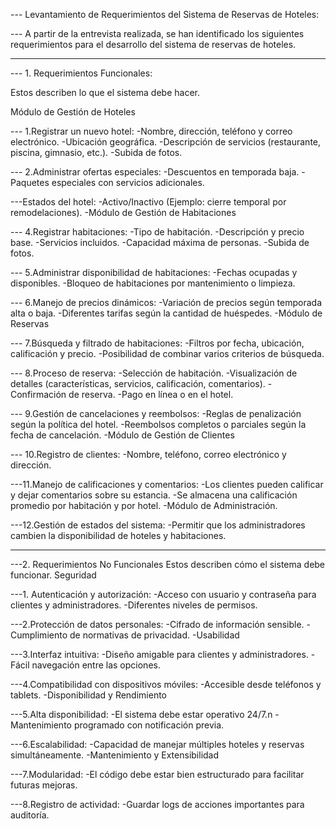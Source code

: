 --- Levantamiento de Requerimientos del Sistema de Reservas de Hoteles: 

--- A partir de la entrevista realizada, se han identificado los siguientes requerimientos para el desarrollo del sistema de reservas de hoteles.
________________________________________
--- 1. Requerimientos Funcionales:

Estos describen lo que el sistema debe hacer.

Módulo de Gestión de Hoteles

--- 1.Registrar un nuevo hotel:
 -Nombre, dirección, teléfono y correo electrónico.
  -Ubicación geográfica.
    -Descripción de servicios (restaurante, piscina, gimnasio, etc.).
     -Subida de fotos.

--- 2.Administrar ofertas especiales:
-Descuentos en temporada baja.
 -Paquetes especiales con servicios adicionales.

  ---Estados del hotel:
      -Activo/Inactivo (Ejemplo: cierre temporal por remodelaciones).
        -Módulo de Gestión de Habitaciones

--- 4.Registrar habitaciones:
   -Tipo de habitación.
     -Descripción y precio base.
       -Servicios incluidos.
         -Capacidad máxima de personas.
           -Subida de fotos.

--- 5.Administrar disponibilidad de habitaciones:
-Fechas ocupadas y disponibles.
 -Bloqueo de habitaciones por mantenimiento o limpieza.

--- 6.Manejo de precios dinámicos:
-Variación de precios según temporada alta o baja.
 -Diferentes tarifas según la cantidad de huéspedes.
  -Módulo de Reservas

--- 7.Búsqueda y filtrado de habitaciones:
-Filtros por fecha, ubicación, calificación y precio.
 -Posibilidad de combinar varios criterios de búsqueda.

--- 8.Proceso de reserva:
-Selección de habitación.
 -Visualización de detalles (características, servicios, calificación, comentarios).
  -Confirmación de reserva.
   -Pago en línea o en el hotel.

--- 9.Gestión de cancelaciones y reembolsos:
-Reglas de penalización según la política del hotel.
 -Reembolsos completos o parciales según la fecha de cancelación.
  -Módulo de Gestión de Clientes

--- 10.Registro de clientes:
-Nombre, teléfono, correo electrónico y dirección.

---11.Manejo de calificaciones y comentarios:
-Los clientes pueden calificar y dejar comentarios sobre su estancia.
 -Se almacena una calificación promedio por habitación y por hotel.
  -Módulo de Administración.

---12.Gestión de estados del sistema:
-Permitir que los administradores cambien la disponibilidad de hoteles y habitaciones.
________________________________________

---2. Requerimientos No Funcionales
Estos describen cómo el sistema debe funcionar.
Seguridad

---1. Autenticación y autorización:
-Acceso con usuario y contraseña para clientes y administradores.
 -Diferentes niveles de permisos.

---2.Protección de datos personales:
-Cifrado de información sensible.
 -Cumplimiento de normativas de privacidad.
  -Usabilidad

---3.Interfaz intuitiva:
-Diseño amigable para clientes y administradores.
 -Fácil navegación entre las opciones.

---4.Compatibilidad con dispositivos móviles:
-Accesible desde teléfonos y tablets.
 -Disponibilidad y Rendimiento

---5.Alta disponibilidad:
-El sistema debe estar operativo 24/7.n
 -Mantenimiento programado con notificación previa.

---6.Escalabilidad:
-Capacidad de manejar múltiples hoteles y reservas simultáneamente.
 -Mantenimiento y Extensibilidad

---7.Modularidad:
-El código debe estar bien estructurado para facilitar futuras mejoras.

---8.Registro de actividad:
-Guardar logs de acciones importantes para auditoría.
